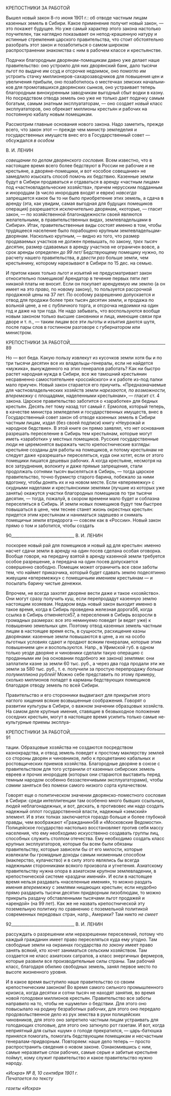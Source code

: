 КРЕПОСТНИКИ ЗА РАБОТОЙ

Вышел новый закон 8-го июня 1901 г.: об отводе частным лицам казенных земель в Сибири. Какое применение получит новый закон, — это покажет будущее. Но уже са­мый характер этого закона настолько поучителен, так наглядно показывает он непод-крашенную натуру и истинные стремления царского правительства, что стоит обстоя­тельно разобрать этот закон и позаботиться о самом широком распространении знаком­ства с ним в рабочем классе и крестьянстве.

Подачки благородным дворянам-помещикам давно уже делает наше правительство: оно устроило для них дворянский банк, дало тысячи льгот по выдаче им ссуд и отсроч­ке недоимок, оно помогло им устроить стачку миллионеров-сахарозаводчиков для по­вышения цен и увеличения прибыли, оно позаботилось о местечках земских начальни­ков для промотавшихся дворянских сынков, оно устраивает теперь благородным вино­куренным заводчикам выгодный сбыт водки в казну. Но посредством отвода земель оно уже не только дает подачку самым богатым, самым знатным эксплуататорам, — оно создает _новый_ класс эксплуататоров, оно обрекает миллионы крестьян и рабочих на постоянную кабалу новым помещикам.

Рассмотрим главные основания нового закона. Надо заметить, прежде всего, что за­кон этот — прежде чем министр земледелия и государственных имуществ внес его в Государственный совет — обсуждался _в особом_

  

В. И. ЛЕНИН

_совещании по делам дворянского сословия._ Всем известно, что в настоящее время всего более бедствуют в России не рабочие и не крестьяне, а дворяне-помещики, и вот «осо­бое совещание» не замедлило изыскать способ помочь их бедствию. Казенные земли будут в Сибири продаваться и отдаваться в аренду «частным лицам» под «частновла­дельческие хозяйства», причем нерусским подданным и инородцам (в число инородцев входят и евреи) _навсегда_ запрещается какое бы то ни было приобретение этих земель, а сдача в аренду (эта, как увидим, самая выгодная для будущих помещиков операция) разрешается исключительно дворянам, «которые, — гласит закон, — по хозяйственной благонадежности своей являются желательными, в правительственных видах, земле­владельцами в Сибири». Итак, правительственные виды состоят именно в том, чтобы трудящееся население было порабощено крупным землевладельцам-дворянам. На­сколько крупным, — видно из того, что размер продаваемых участков не должен пре­вышать, по закону, _трех тысяч десятин,_ размер сдаваемых в аренду участков не огра­ничен вовсе, а срок аренды определен _до 99 лет/_ Бедствующему помещику нужно, по расчету нашего правительства, _в двести раз_ больше земли, чем крестьянину, которому нарезывают в Сибири по 15 дес. на семью.

И притом каких только льгот и изъятий не предусматривает закон относительно по­мещиков! Арендатор в течение первых пяти лет никакой платы не вносит. Если он по­купает арендуемую им землю (а он имеет на это _право,_ по новому закону), то пользует­ся рассрочкой продажной цены на 37 лет. По особому разрешению допускается и отвод для продажи более трех тысяч десятин земли, и продажа по вольной цене, а не с пуб­личного торга, и отсрочка недоимки на один год и даже на три года. Не надо забывать, что воспользуются вообще новым законом только высшие сановники и лица, имеющие связи при дворе и т. п., — таким лицам все эти льготы и изъятия даются шутя, после пары слов в гостинном разговоре с губернатором или министром.

  

КРЕПОСТНИКИ ЗА РАБОТОЙ_______________________________________________ 89

Но — вот беда. Какую пользу извлекут из кусочков земли хотя бы и по три тысячи десятин все их владельцы-генералы, если не найдется «мужика», вынужденного на этих генералов работать? Как ни быстро растет народная нужда в Сибири, все же тамошний крестьянин несравненно самостоятельнее «российского» и к работе из-под палки мало приучен. Новый закон старается его приучить. «Предназначаемые для частновладель­ческих хозяйств земли _нарезаются, по возможности, вперемежку_ с площадями, наде­ленными крестьянам», — гласит ст. 4 закона. Царское правительство заботится о «за­работке» для бедных крестьян. Десять лет тому назад тот самый г. Ермолов, который теперь, в качестве министра земледелия и государственных имуществ, внес в Государ­ственный совет закон об отводе казенных земель в Сибири частным лицам, издал (без своей подписи) книгу «Неурожай и народное бедствие». В этой книге он прямо заявлял, что нет основания разрешать переселение в Сибирь тем крестьянам, которые могут иметь «заработки» у местных помещиков. Русские государственные люди не церемо­нятся выражать чисто крепостнические взгляды: крестьяне созданы для работы на по­мещиков, и потому крестьянам не следует даже «разрешать» переселяться, куда они хотят, если от этого помещики лишатся дешевых рабочих. А когда крестьяне, несмотря на все затруднения, волокиту и даже прямые запрещения, стали продолжать сотнями тысяч выселяться в Сибирь, — тогда царское правительство, точно бурмистр старого барина, побежало за ними вдогонку, чтобы донять их и на новом месте. Если «впере­межку» с скудными наделами и крестьянскими землями (лучшие из которых уже заня­ты) окажутся участки благородных помещиков по три тысячи десятин, — тогда, пожа­луй, в скором времени мало будет и соблазна переселяться в Сибирь. И земли новых помещиков будут тем быстрее повышаться в цене, чем теснее станет жизнь окрестных крестьян: придется этим крестьянам и наниматься задешево и снимать помещичьи зем­ли втридорога — совсем как в «России». Новый закон прямо о том и заботится, чтобы создать

  

90_______________________________ В. И. ЛЕНИН

поскорее новый рай для помещиков и новый ад для крестьян: именно насчет сдачи зем­ли в аренду на _один_ посев сделана особая оговорка. Вообще говоря, на передачу взятой в аренду казенной земли требуется особое разрешение, а передача на один посев до­пускается совершенно свободно. Помещик может ограничить все свои заботы тем, что наймет приказчика, который будет сдавать землю подесятинно живущим «вперемеж­ку» с помещичьим имением крестьянам — и посылать барину чистые денежки.

Впрочем, не всегда захотят дворяне вести даже и такое «хозяйство». Они могут сра­зу получить куш, если перепродадут казенную землю настоящим хозяевам. Недаром ведь новый закон выходит именно в такое время, когда в Сибирь проведена железная дорога56, когда ссылка в Сибирь отменяется57, а переселения в Сибирь возросли в гро­мадных размерах: все это неминуемо поведет (и ведет уже) к повышению земельных цен. Поэтому отвод казенных земель частным лицам в настоящее время есть, в сущно­сти, расхищение казны дворянами: казенные земли повышаются в цене, а их на особо льготных условиях сдают и продают всяким генералам, которые этим повышением цен и воспользуются. Напр., в Уфимской губ. в одном только уезде дворяне и чиновники сделали такую операцию с проданными им (на основании подобного же закона) земля­ми: они заплатили казне за земли 60 тыс. руб., а через два года продали эти же земли за 580 тыс. руб., т. е. получили за простую перепродажу _больше полумиллиона рублей!_ Можно себе представить по этому примеру, сколько миллионов попадет в карманы бедствующих помещиков благодаря отводу земель по всей Сибири.

Правительство и его сторонники выдвигают для прикрытия этого наглого хищения всякие возвышенные соображения. Говорят о развитии культуры в Сибири, о важном значении образцовых хозяйств. На самом деле крупные имения, ставящие в безвыход­ное положение соседних крестьян, могут в настоящее время усилить только самые не­культурные приемы эксплуа-

  

КРЕПОСТНИКИ ЗА РАБОТОЙ_______________________________________________ 91

тации. Образцовые хозяйства не создаются посредством казнокрадства, и отвод земель поведет к простому маклерству землей со стороны дворян и чиновников, либо к про­цветанию кабальных и ростовщических приемов хозяйства. Благородные дворяне в союзе с правительством для того устранили от казенных сибирских земель евреев и прочих инородцев (которых они стараются выставить перед темным народом особенно беззастенчивыми эксплуататорами), чтобы _самим_ заняться без помехи самого низкого сорта кулачеством.

Говорят еще о политическом значении дворянско-поместного сословия в Сибири: среди интеллигенции там особенно много бывших ссыльных, людей неблагонадежных, и вот, дескать, в противовес им надо создать надежный оплот государственной власти, надежный «земский» элемент. И в этих толках заключается гораздо больше и более глубокой правды, чем воображают «Гражданин»58 и «Московские Ведомости». Поли­цейское государство настолько восстановляет против себя массу населения, что ему необходимо искусственно создавать группы лиц, способных служить столпом отечест­ва. Ему необходимо создать класс крупных эксплуататоров, которые бы всем были обя­заны правительству, которые зависели бы от его милости, которые извлекали бы гро­мадные доходы самым низменным способом (маклерство, кулачество) и в силу этого являлись бы всегда надежными сторонниками всякого произвола и угнетения. Азиат­скому правительству нужна опора в азиатском крупном землевладении, в крепостниче­ской системе «раздачи имений». И если в настоящее время нельзя раздавать «населен­ные имения», то можно раздать имения _вперемежку_ с землями нищающих крестьян; если неудобно прямо раздарить тысячи десятин придворным лизоблюдам, то можно прикрыть раздачу обставленными тысячами льгот продажей и «арендой» (на 99 лет). Как же не назвать крепостнической эту поземельную политику по сравнению с позе­мельной политикой современных передовых стран, напр., Америки? Там никто _не сме­ет_

  

92_______________________________ В. И. ЛЕНИН

рассуждать о разрешении или неразрешении переселений, потому что каждый гражда­нин имеет право переселяться куда ему угодно. Там свободные земли на окраинах го­сударства _по закону_ имеет право занять всякий, кто хочет заниматься сельским хозяй­ством. Там создается не класс азиатских сатрапов, а класс энергичных фермеров, кото­рые развили все производительные силы страны. Там рабочий класс, благодаря обилию свободных земель, занял первое место по высоте жизненного уровня.

И в какое время выступило наше правительство со своим крепостническим законом! Во время самого сильного промышленного кризиса, когда десятки и сотни тысяч не на­ходят занятия, во время новой голодовки миллионов крестьян. Правительство все забо­ты направило на то, чтобы не «шумели» о бедствии. Для этого оно повысылало на ро­дину безработных рабочих, для этого оно передало продовольственное дело из рук зем­ства в руки полицейских чиновников, для этого оно запретило частным лицам устраи­вать для голодающих столовые, для этого оно заткнуло рот газетам. И вот, когда не­приятный для сытых «шум» о голоде прекратился, — царь-батюшка принялся помо­гать, помогать бедствующим помещикам и несчастным генералам-придворным. Повто­ряем: наше дело теперь — просто распространить сведения о новом законе. Ознако­мившись с ним, самые неразвитые слои рабочих, самые серые и забитые крестьяне поймут, кому служит правительство и какое правительство нужно народу.

_«Искра» № 8, 10 сентября 1901 г.                                                       Печатается по тексту_

_газеты «Искра»_